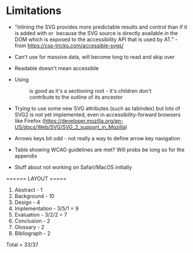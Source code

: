 # Limitations

- "Inlining the SVG provides more predictable results and control than if it is added with <use> or <img> because the SVG source is directly available in the DOM which is exposed to the accessibility API that is used by AT." - from https://css-tricks.com/accessible-svgs/

- Can't use for massive data, will become long to read and skip over
- Readable doesn't mean accessible

- Using <figure> is good as it's a sectioning root - it's children don't contribute to the outline of its ancestor

- Trying to use some new SVG attributes (such as tabindex) but lots of SVG2 is not yet implemented, even in accessibility-forward browsers like Firefox (https://developer.mozilla.org/en-US/docs/Web/SVG/SVG_2_support_in_Mozilla)

- Arrows keys bit odd - not really a way to define arrow key navigation

- Table showing WCAG guidelines are met? Will probs be long so for the appendix

- Stuff about not working on Safari/MacOS initially

====== LAYOUT =====

1. Abstract - 1
2. Background - 10
3. Design - 4
4. Implementation - 3/5/1 = 9
5. Evaluation - 3/2/2 = 7
6. Conclusion - 2
7. Glossary - 2
8. Bibliograph - 2

Total = 33/37
